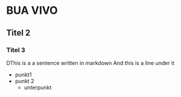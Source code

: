 # BUA VIVO

## Titel 2

### Titel 3

DThis is a a sentence written in markdown
And this is a line under it

* punkt1
* punkt 2
  * unterpunkt
